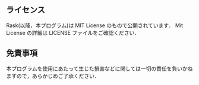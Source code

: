 ## ライセンス

Rask(以降，本プログラム)は MIT License のもので公開されています．
Mit License の詳細は LICENSE ファイルをご確認ください．

## 免責事項
本プログラムを使用にあたって生じた損害などに関しては一切の責任を負いかねますので，あらかじめご了承ください．
